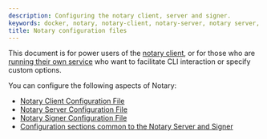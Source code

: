 ```yaml
---
description: Configuring the notary client, server and signer.
keywords: docker, notary, notary-client, notary-server, notary server, notary-signer, notary signer
title: Notary configuration files
---
```


This document is for power users of the [notary client](../advanced_usage.md),
or for those who are [running their own service](../running_a_service.md) who
want to facilitate CLI interaction or specify custom options.

You can configure the following aspects of Notary:

* [Notary Client Configuration File](client-config.md)
* [Notary Server Configuration File](server-config.md)
* [Notary Signer Configuration File](signer-config.md)
* [Configuration sections common to the Notary Server and Signer](common-configs.md)
